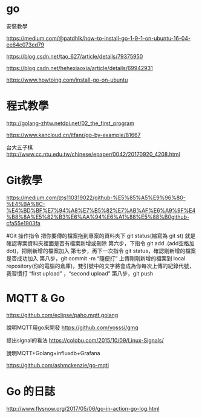 # go
安裝教學

https://medium.com/@patdhlk/how-to-install-go-1-9-1-on-ubuntu-16-04-ee64c073cd79

https://blog.csdn.net/tao_627/article/details/79375950

https://blog.csdn.net/hehexiaoxia/article/details/69942931

https://www.howtoing.com/install-go-on-ubuntu


# 程式教學
http://golang-zhtw.netdpi.net/02_the_first_program

https://www.kancloud.cn/itfanr/go-by-example/81667

台大五子棋
http://www.cc.ntu.edu.tw/chinese/epaper/0042/20170920_4208.html


# Git教學
https://medium.com/@s110319022/github-%E5%85%A5%E9%96%80-%E4%BA%8C-%E4%BD%BF%E7%94%A8%E7%B5%82%E7%AB%AF%E6%A9%9F%E4%B8%8A%E5%82%B3%E6%AA%94%E6%A1%88%E5%88%B0github-cfa55e1903fa

#Git 操作指令
把你要傳的檔案拖到專案的資料夾下
git status(縮寫為 git st) 就是確認專案資料夾裡面是否有檔案新增或刪除
第六步，下指令 git add .(add空格加dot)，把剛新增的檔案加入
第七步，再下一次指令 git status，確認剛新增的檔案是否成功加入
第八步，git commit -m “隨便打”
上傳剛剛新增的檔案到 local repository(你的電腦的倉庫)，雙引號中的文字將會成為你每次上傳的紀錄代號，我習慣打 “first upload” ，“second upload” 
第八步，git push


# MQTT & Go
https://github.com/eclipse/paho.mqtt.golang


說明MQTT用go來開發
https://github.com/yosssi/gmq

提出signal的看法
https://colobu.com/2015/10/09/Linux-Signals/

說明MQTT+Golang+influxdb+Grafana

https://github.com/ashmckenzie/go-mqti

# Go 的日誌
http://www.flysnow.org/2017/05/06/go-in-action-go-log.html
